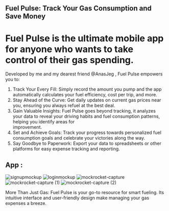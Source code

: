 ## Fuel Pulse: Track Your Gas Consumption and Save Money
# Fuel Pulse is the ultimate mobile app for anyone who wants to take control of their gas spending. 
Developed by me and my dearest friend @AnasJeg , Fuel Pulse empowers you to:
  1. Track Your Every Fill: Simply record the amount you pump and the app automatically calculates your fuel efficiency, cost per trip, and more.
  2. Stay Ahead of the Curve: Get daily updates on current gas prices near you, ensuring you always refuel at the best deal.
  3. Gain Valuable Insights: Fuel Pulse goes beyond tracking, it analyzes your data to reveal your driving habits and fuel consumption patterns, helping you identify areas for     
    improvement.
  4. Set and Achieve Goals: Track your progress towards personalized fuel consumption goals and celebrate your victories along the way.
  5. Say Goodbye to Paperwork: Export your data to spreadsheets or other platforms for easy expense tracking and reporting.
 ## App :

![signupmockup](https://github.com/Badr-Ait-Hammou/fuel-Flutter-CLIENT/assets/121731124/0b691bc1-835f-4766-931a-e42370f7e6c1)
![loginmockup](https://github.com/Badr-Ait-Hammou/fuel-Flutter-CLIENT/assets/121731124/3b9fb0a4-aa52-46e3-a3ef-4b4a2e104b40)
![mockrocket-capture](https://github.com/Badr-Ait-Hammou/fuel-Flutter-CLIENT/assets/121731124/3a47976a-9296-4d95-a9c1-cf2b63e22287)
![mockrocket-capture (1)](https://github.com/Badr-Ait-Hammou/fuel-Flutter-CLIENT/assets/121731124/b2577388-e95b-4441-be80-e8bcedcc2637)
![mockrocket-capture (2)](https://github.com/Badr-Ait-Hammou/fuel-Flutter-CLIENT/assets/121731124/0c38b6f1-1405-4036-a405-297640d9191f)

More Than Just Gas: Fuel Pulse is your go-to resource for smart fueling. Its intuitive interface and user-friendly design make managing your gas expenses a breeze.





